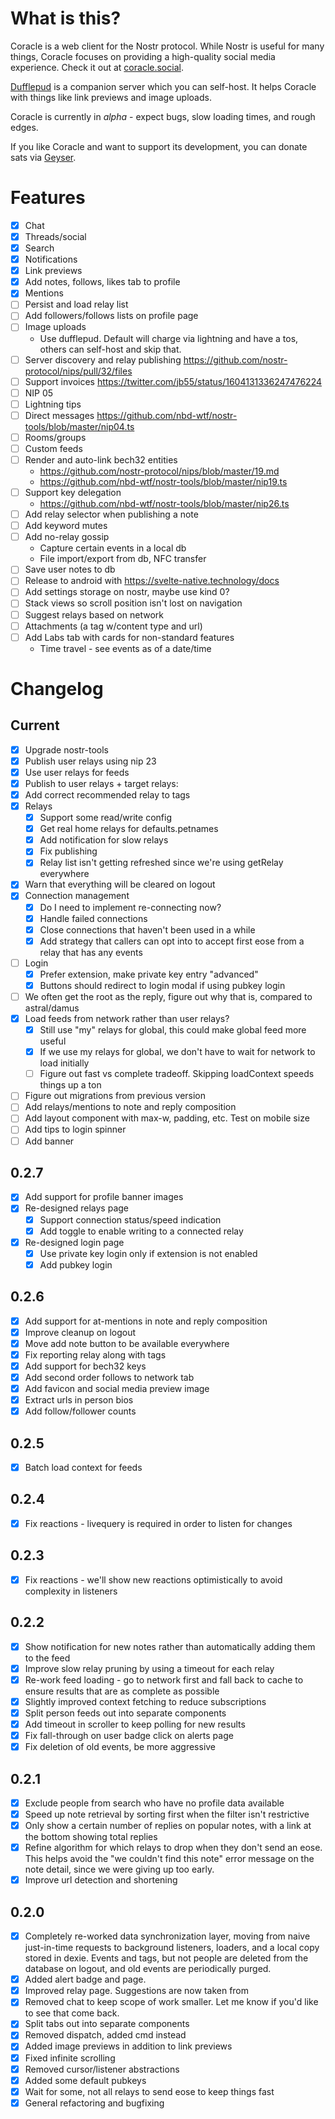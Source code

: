 # What is this?

Coracle is a web client for the Nostr protocol. While Nostr is useful for many things, Coracle focuses on providing a high-quality social media experience. Check it out at [coracle.social](https://coracle.social).

[Dufflepud](https://github.com/staab/dufflepud) is a companion server which you can self-host. It helps Coracle with things like link previews and image uploads.

Coracle is currently in _alpha_ - expect bugs, slow loading times, and rough edges.

If you like Coracle and want to support its development, you can donate sats via [Geyser](https://geyser.fund/project/coracle).

# Features

- [x] Chat
- [x] Threads/social
- [x] Search
- [x] Notifications
- [x] Link previews
- [x] Add notes, follows, likes tab to profile
- [x] Mentions
- [ ] Persist and load relay list
- [ ] Add followers/follows lists on profile page
- [ ] Image uploads
  - Use dufflepud. Default will charge via lightning and have a tos, others can self-host and skip that.
- [ ] Server discovery and relay publishing https://github.com/nostr-protocol/nips/pull/32/files
- [ ] Support invoices https://twitter.com/jb55/status/1604131336247476224
- [ ] NIP 05
- [ ] Lightning tips
- [ ] Direct messages https://github.com/nbd-wtf/nostr-tools/blob/master/nip04.ts
- [ ] Rooms/groups
- [ ] Custom feeds
- [ ] Render and auto-link bech32 entities
  - https://github.com/nostr-protocol/nips/blob/master/19.md
  - https://github.com/nbd-wtf/nostr-tools/blob/master/nip19.ts
- [ ] Support key delegation
  - https://github.com/nbd-wtf/nostr-tools/blob/master/nip26.ts
- [ ] Add relay selector when publishing a note
- [ ] Add keyword mutes
- [ ] Add no-relay gossip
  - Capture certain events in a local db
  - File import/export from db, NFC transfer
- [ ] Save user notes to db
- [ ] Release to android with https://svelte-native.technology/docs
- [ ] Add settings storage on nostr, maybe use kind 0?
- [ ] Stack views so scroll position isn't lost on navigation
- [ ] Suggest relays based on network
- [ ] Attachments (a tag w/content type and url)
- [ ] Add Labs tab with cards for non-standard features
  - Time travel - see events as of a date/time

# Changelog

## Current

- [x] Upgrade nostr-tools
- [x] Publish user relays using nip 23
- [x] Use user relays for feeds
- [x] Publish to user relays + target relays:
- [x] Add correct recommended relay to tags
- [x] Relays
  - [x] Support some read/write config
  - [x] Get real home relays for defaults.petnames
  - [x] Add notification for slow relays
  - [x] Fix publishing
  - [x] Relay list isn't getting refreshed since we're using getRelay everywhere
- [x] Warn that everything will be cleared on logout
- [x] Connection management
  - [x] Do I need to implement re-connecting now?
  - [x] Handle failed connections
  - [x] Close connections that haven't been used in a while
  - [x] Add strategy that callers can opt into to accept first eose from a relay that has any events
- [ ] Login
  - [x] Prefer extension, make private key entry "advanced"
  - [x] Buttons should redirect to login modal if using pubkey login
- [ ] We often get the root as the reply, figure out why that is, compared to astral/damus
- [x] Load feeds from network rather than user relays?
  - [x] Still use "my" relays for global, this could make global feed more useful
  - [x] If we use my relays for global, we don't have to wait for network to load initially
  - [ ] Figure out fast vs complete tradeoff. Skipping loadContext speeds things up a ton
- [ ] Figure out migrations from previous version
- [ ] Add relays/mentions to note and reply composition
- [ ] Add layout component with max-w, padding, etc. Test on mobile size
- [ ] Add tips to login spinner
- [ ] Add banner

## 0.2.7

- [x] Add support for profile banner images
- [x] Re-designed relays page
  - [x] Support connection status/speed indication
  - [x] Add toggle to enable writing to a connected relay
- [x] Re-designed login page
  - [x] Use private key login only if extension is not enabled
  - [x] Add pubkey login

## 0.2.6

- [x] Add support for at-mentions in note and reply composition
- [x] Improve cleanup on logout
- [x] Move add note button to be available everywhere
- [x] Fix reporting relay along with tags
- [x] Add support for bech32 keys
- [x] Add second order follows to network tab
- [x] Add favicon and social media preview image
- [x] Extract urls in person bios
- [x] Add follow/follower counts

## 0.2.5

- [x] Batch load context for feeds

## 0.2.4

- [x] Fix reactions - livequery is required in order to listen for changes

## 0.2.3

- [x] Fix reactions - we'll show new reactions optimistically to avoid complexity in listeners

## 0.2.2

- [x] Show notification for new notes rather than automatically adding them to the feed
- [x] Improve slow relay pruning by using a timeout for each relay
- [x] Re-work feed loading - go to network first and fall back to cache to ensure results that are as complete as possible
- [x] Slightly improved context fetching to reduce subscriptions
- [x] Split person feeds out into separate components
- [x] Add timeout in scroller to keep polling for new results
- [x] Fix fall-through on user badge click on alerts page
- [x] Fix deletion of old events, be more aggressive

## 0.2.1

- [x] Exclude people from search who have no profile data available
- [x] Speed up note retrieval by sorting first when the filter isn't restrictive
- [x] Only show a certain number of replies on popular notes, with a link at the bottom showing total replies
- [x] Refine algorithm for which relays to drop when they don't send an eose. This helps avoid the "we couldn't find this note" error message on the note detail, since we were giving up too early.
- [x] Improve url detection and shortening

## 0.2.0

- [x] Completely re-worked data synchronization layer, moving from naive just-in-time requests to background listeners, loaders, and a local copy stored in dexie. Events and tags, but not people are deleted from the database on logout, and old events are periodically purged.
- [x] Added alert badge and page.
- [x] Improved relay page. Suggestions are now taken from
- [x] Removed chat to keep scope of work smaller. Let me know if you'd like to see that come back.
- [x] Split tabs out into separate components
- [x] Removed dispatch, added cmd instead
- [x] Added image previews in addition to link previews
- [x] Fixed infinite scrolling
- [x] Removed cursor/listener abstractions
- [x] Added some default pubkeys
- [x] Wait for some, not all relays to send eose to keep things fast
- [x] General refactoring and bugfixing
